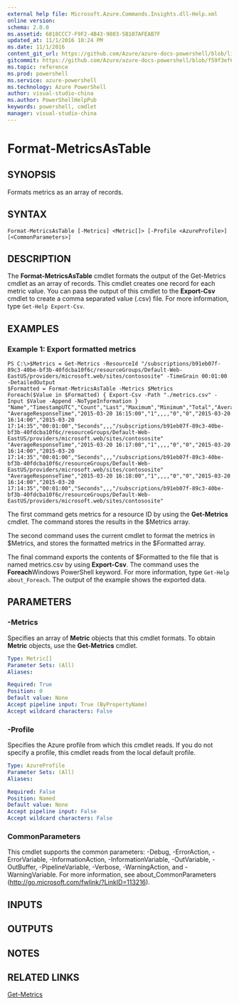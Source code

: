 ```yaml
---
external help file: Microsoft.Azure.Commands.Insights.dll-Help.xml
online version: 
schema: 2.0.0
ms.assetid: 6818CCC7-F9F2-4B43-9803-5B107AFEAB7F
updated_at: 11/1/2016 10:24 PM
ms.date: 11/1/2016
content_git_url: https://github.com/Azure/azure-docs-powershell/blob/live/azureps-cmdlets-docs/ResourceManager/AzureRM.Insights/v0.9.8/Format-MetricsAsTable.md
gitcommit: https://github.com/Azure/azure-docs-powershell/blob/f59f3ef60bc592383812213e69fd77ba950759ed/azureps-cmdlets-docs/ResourceManager/AzureRM.Insights/v0.9.8/Format-MetricsAsTable.md
ms.topic: reference
ms.prod: powershell
ms.service: azure-powershell
ms.technology: Azure PowerShell
author: visual-studio-china
ms.author: PowerShellHelpPub
keywords: powershell, cmdlet
manager: visual-studio-china
---
```


# Format-MetricsAsTable

## SYNOPSIS
Formats metrics as an array of records.

## SYNTAX

```
Format-MetricsAsTable [-Metrics] <Metric[]> [-Profile <AzureProfile>] [<CommonParameters>]
```

## DESCRIPTION
The **Format-MetricsAsTable** cmdlet formats the output of the Get-Metrics cmdlet as an array of records.
This cmdlet creates one record for each metric value.
You can pass the output of this cmdlet to the **Export-Csv** cmdlet to create a comma separated value (.csv) file.
For more information, type `Get-Help Export-Csv`.

## EXAMPLES

### Example 1: Export formatted metrics
```
PS C:\>$Metrics = Get-Metrics -ResourceId "/subscriptions/b91eb07f-89c3-40be-bf3b-40fdcba10f6c/resourceGroups/Default-Web-EastUS/providers/microsoft.web/sites/contososite" -TimeGrain 00:01:00 -DetailedOutput
$Formatted = Format-MetricsAsTable -Metrics $Metrics
Foreach($Value in $Formatted) { Export-Csv -Path "./metrics.csv" -Input $Value -Append -NoTypeInformation }
"Name","TimestampUTC","Count","Last","Maximum","Minimum","Total","Average","StartTimeUTC","EndTimeUTC","TimeGrain","Unit","DimensionName","DimensionValue","ResourceId"
"AverageResponseTime","2015-03-20 16:15:00","1",,,,"0","0","2015-03-20 16:14:00","2015-03-20 17:14:35","00:01:00","Seconds",,,"/subscriptions/b91eb07f-89c3-40be-bf3b-40fdcba10f6c/resourceGroups/Default-Web-EastUS/providers/microsoft.web/sites/contososite"
"AverageResponseTime","2015-03-20 16:17:00","1",,,,"0","0","2015-03-20 16:14:00","2015-03-20 17:14:35","00:01:00","Seconds",,,"/subscriptions/b91eb07f-89c3-40be-bf3b-40fdcba10f6c/resourceGroups/Default-Web-EastUS/providers/microsoft.web/sites/contososite"
"AverageResponseTime","2015-03-20 16:18:00","1",,,,"0","0","2015-03-20 16:14:00","2015-03-20 17:14:35","00:01:00","Seconds",,,"/subscriptions/b91eb07f-89c3-40be-bf3b-40fdcba10f6c/resourceGroups/Default-Web-EastUS/providers/microsoft.web/sites/contososite"
```

The first command gets metrics for a resource ID by using the **Get-Metrics** cmdlet.
The command stores the results in the $Metrics array.

The second command uses the current cmdlet to format the metrics in $Metrics, and stores the formatted metrics in the $Formatted array.

The final command exports the contents of $Formatted to the file that is named metrics.csv by using **Export-Csv**.
The command uses the **Foreach**Windows PowerShell keyword.
For more information, type `Get-Help about_Foreach`.
The output of the example shows the exported data.

## PARAMETERS

### -Metrics
Specifies an array of **Metric** objects that this cmdlet formats.
To obtain **Metric** objects, use the **Get-Metrics** cmdlet.

```yaml
Type: Metric[]
Parameter Sets: (All)
Aliases: 

Required: True
Position: 0
Default value: None
Accept pipeline input: True (ByPropertyName)
Accept wildcard characters: False
```

### -Profile
Specifies the Azure profile from which this cmdlet reads.
If you do not specify a profile, this cmdlet reads from the local default profile.

```yaml
Type: AzureProfile
Parameter Sets: (All)
Aliases: 

Required: False
Position: Named
Default value: None
Accept pipeline input: False
Accept wildcard characters: False
```

### CommonParameters
This cmdlet supports the common parameters: -Debug, -ErrorAction, -ErrorVariable, -InformationAction, -InformationVariable, -OutVariable, -OutBuffer, -PipelineVariable, -Verbose, -WarningAction, and -WarningVariable. For more information, see about_CommonParameters (http://go.microsoft.com/fwlink/?LinkID=113216).

## INPUTS

## OUTPUTS

## NOTES

## RELATED LINKS

[Get-Metrics](xref:ResourceManager/AzureRM.Insights/v0.9.8/Get-Metrics.md)


